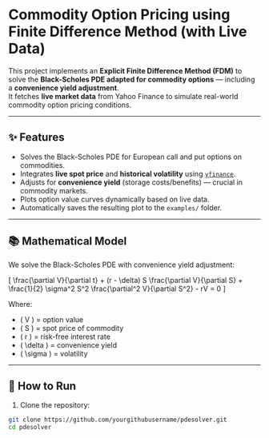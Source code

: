 # Commodity Option Pricing using Finite Difference Method (with Live Data)

This project implements an **Explicit Finite Difference Method (FDM)** to solve the **Black-Scholes PDE adapted for commodity options** — including a **convenience yield adjustment**.  
It fetches **live market data** from Yahoo Finance to simulate real-world commodity option pricing conditions.

---

## ✨ Features

- Solves the Black-Scholes PDE for European call and put options on commodities.
- Integrates **live spot price** and **historical volatility** using [`yfinance`](https://pypi.org/project/yfinance/).
- Adjusts for **convenience yield** (storage costs/benefits) — crucial in commodity markets.
- Plots option value curves dynamically based on live data.
- Automatically saves the resulting plot to the `examples/` folder.

---

## 📚 Mathematical Model

We solve the Black-Scholes PDE with convenience yield adjustment:

\[
\frac{\partial V}{\partial t} + (r - \delta) S \frac{\partial V}{\partial S} + \frac{1}{2} \sigma^2 S^2 \frac{\partial^2 V}{\partial S^2} - rV = 0
\]

Where:
- \( V \) = option value
- \( S \) = spot price of commodity
- \( r \) = risk-free interest rate
- \( \delta \) = convenience yield
- \( \sigma \) = volatility

---

## 🚀 How to Run

1. Clone the repository:

```bash
git clone https://github.com/yourgithubusername/pdesolver.git
cd pdesolver
